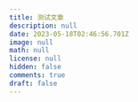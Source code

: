```yaml
---
title: 测试文章
description: null
date: 2023-05-18T02:46:56.701Z
image: null
math: null
license: null
hidden: false
comments: true
draft: false
---
```

